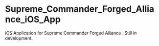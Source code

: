 # Supreme_Commander_Forged_Alliance_iOS_App
iOS Application for Supreme Commander Forged Alliance . 
Still in development.
